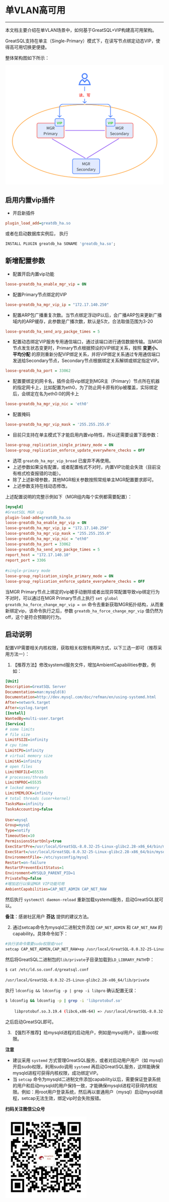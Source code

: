 # 单VLAN高可用
---

本文档主要介绍在单VLAN场景中，如何基于GreatSQL+VIP构建高可用架构。

GreatSQL支持在单主（Single-Primary）模式下，在读写节点绑定动态VIP，使得高可用切换更便捷。

整体架构图如下所示：

![跨城多IDC高可用方案](./5-ha-single-vlan01.png)


## 启用内置vip插件

- 开启新插件

```ini
plugin_load_add=greatdb_ha.so
```

或者在启动数据库实例后， 执行

```sql
INSTALL PLUGIN greatdb_ha SONAME 'greatdb_ha.so';
```

## 新增配置参数

- 配置开启内置vip功能

```ini
loose-greatdb_ha_enable_mgr_vip = ON
```

- 配置Primary节点绑定的VIP

```ini
loose-greatdb_ha_mgr_vip_ip = "172.17.140.250"
```

- 配置ARP包广播重复次数。当节点绑定浮动IP以后，会广播ARP包来更新广播域内的ARP缓存，此参数是广播次数，默认是5次，合法取值范围为3-20

```ini
loose-greatdb_ha_send_arp_packge_times = 5
```

- 配置动态绑定VIP服务专用通信端口，通过该端口进行通信数据传输。当MGR节点发生状态变更时，Primary节点根据预设的VIP绑定关系，按照 **变更小、平均分配** 的原则重新分配VIP绑定关系，并将VIP绑定关系通过专用通信端口发送给Secondary节点，Secondary节点根据绑定关系解绑或绑定指定VIP。

```ini
loose-greatdb_ha_port = 33062
```

- 配置要绑定的网卡名，插件会将vip绑定到MGR主（Primary）节点所在机器的指定网卡上，比如配置为eth0，为了防止网卡原有的ip被覆盖，实际绑定后，会绑定在名为eth0:0的网卡上

```ini
loose-greatdb_ha_mgr_vip_nic = 'eth0'
```

- 配置掩码

```ini
loose-greatdb_ha_mgr_vip_mask = '255.255.255.0'
```

- 目前只支持在单主模式下才能启用内置vip特性，所以还需要设置下面参数：

```ini
loose-group_replication_single_primary_mode = ON
loose-group_replication_enforce_update_everywhere_checks = OFF
```

- 选项 `greatdb_ha_mgr_vip_broad` 已废弃不再使用。
- 上述参数如果没有配置，或者配置格式不对时，内置VIP功能会失效（目前没有格式检查报错的功能）。
- 除了上述新增参数，其他MGR相关参数按照常规单主MGR配置要求即可。
- 上述参数支持在线动态修改。


上述配置说明的完整示例如下（MGR组内每个实例都需要配置）：

```ini
[mysqld]
#GreatSQL MGR vip
plugin-load-add=greatdb_ha.so
loose-greatdb_ha_enable_mgr_vip = ON
loose-greatdb_ha_mgr_vip_ip = "172.17.140.250"
loose-greatdb_ha_mgr_vip_mask = "255.255.255.0"
loose-greatdb_ha_mgr_vip_nic = "eth0"
loose-greatdb_ha_port = 33062
loose-greatdb_ha_send_arp_packge_times = 5
report_host = "172.17.140.10"
report_port = 3306

#single-primary mode
loose-group_replication_single_primary_mode = ON
loose-group_replication_enforce_update_everywhere_checks = OFF
```

当MGR Primary节点上绑定的vip被手动删除或者出现异常配置导致vip绑定行为不对时，可以通过在MGR Primary节点上执行 `set global greatdb_ha_force_change_mgr_vip = on` 命令去重新获取MGR拓扑结构，从而重新绑定vip，该命令执行之后，参数  `greatdb_ha_force_change_mgr_vip` 值仍然为off，这个是符合预期的行为。

## 启动说明
配置VIP需要相关内核权限，获取相关权限有两种方式，以下三选一即可（推荐采用方法一）：

1. 【推荐方法】修改systemd服务文件，增加AmbientCapabilities参数，例如：
```ini
[Unit]
Description=GreatSQL Server
Documentation=man:mysqld(8)
Documentation=http://dev.mysql.com/doc/refman/en/using-systemd.html
After=network.target
After=syslog.target
[Install]
WantedBy=multi-user.target
[Service]
# some limits
# file size
LimitFSIZE=infinity
# cpu time
LimitCPU=infinity
# virtual memory size
LimitAS=infinity
# open files
LimitNOFILE=65535
# processes/threads
LimitNPROC=65535
# locked memory
LimitMEMLOCK=infinity
# total threads (user+kernel)
TasksMax=infinity
TasksAccounting=false

User=mysql
Group=mysql
Type=notify
TimeoutSec=10
PermissionsStartOnly=true
ExecStartPre=/usr/local/GreatSQL-8.0.32-25-Linux-glibc2.28-x86_64/bin/mysqld_pre_systemd
ExecStart=/usr/local/GreatSQL-8.0.32-25-Linux-glibc2.28-x86_64/bin/mysqld $MYSQLD_OPTS
EnvironmentFile=-/etc/sysconfig/mysql
Restart=on-failure
RestartPreventExitStatus=1
Environment=MYSQLD_PARENT_PID=1
PrivateTmp=false
#增加这行以保证MGR VIP功能可用
AmbientCapabilities=CAP_NET_ADMIN CAP_NET_RAW
```
然后执行 `systemctl daemon-reload` 重新加载systemd服务，启动GreatSQL就可以。

**备注**：感谢社区用户 **芬达** 提供的建议方法。

2. 通过setcap命令为mysqld二进制文件添加 `CAP_NET_ADMIN` 和 `CAP_NET_RAW` 的capability。具体命令如下：
```bash
#执行该命令需要sudo权限或root
setcap CAP_NET_ADMIN,CAP_NET_RAW+ep /usr/local/GreatSQL-8.0.32-25-Linux-glibc2.28-x86_64/bin/mysqld
```

然后将GreatSQL二进制包的`lib/private`子目录加载到`LD_LIBRARY_PATH`中：
```bash
$ cat /etc/ld.so.conf.d/greatsql.conf

/usr/local/GreatSQL-8.0.32-25-Linux-glibc2.28-x86_64/lib/private
```

执行 `ldconfig && ldconfig -p | grep -i libpro` 确认配置无误：
```bash
$ ldconfig && ldconfig -p | grep -i 'libprotobuf.so'

	libprotobuf.so.3.19.4 (libc6,x86-64) => /usr/local/GreatSQL-8.0.32-25-Linux-glibc2.28-x86_64/lib/private/libprotobuf.so.3.19.4
```

之后启动GreatSQL即可。

3. 【强烈不推荐】给mysqld进程的启动用户，例如是mysql用户，设置root权限。

**注意**
- 建议采用 `systemd` 方式管理GreatSQL服务，或者对启动用户用户（如 mysql）开启sudo权限，利用sudo调用 `systemd` 再启动GreatSQL服务，这样能确保mysqld进程可获得内核权限，成功绑定VIP。
- 当 `setcap` 命令为mysqld二进制文件添加capability以后，需要保证登录系统的用户和启动mysqld的用户保持一致，才能确保mysqld进程可获得内核权限。例如：用root用户登录系统，然后再以普通用户（mysql）启动mysqld进程，setcap无法生效，绑定vip时会失败报错。




**扫码关注微信公众号**

![greatsql-wx](../greatsql-wx.jpg)
